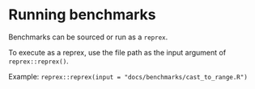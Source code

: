 # Running benchmarks

Benchmarks can be sourced or run as a `reprex`.

To execute as a reprex, use the file path as the input argument of `reprex::reprex()`.

Example: `reprex::reprex(input = "docs/benchmarks/cast_to_range.R")`
